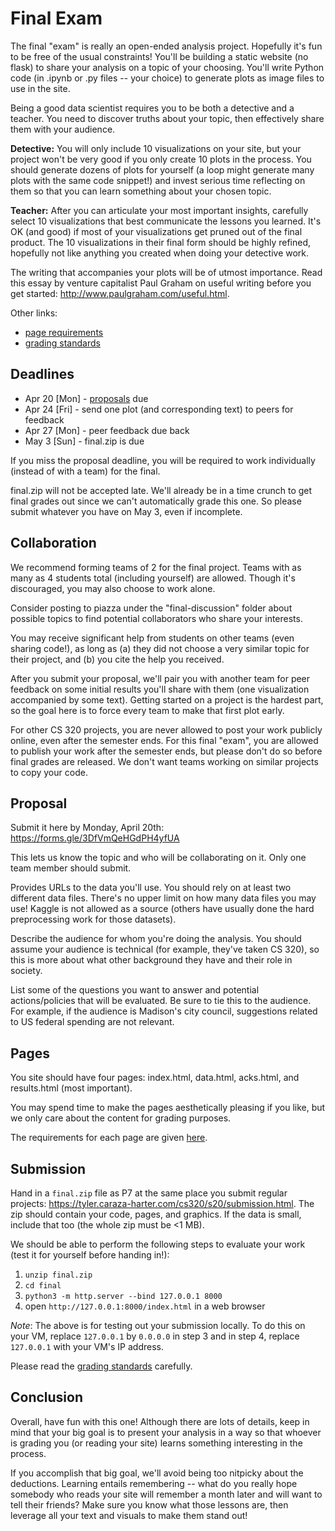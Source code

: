 # Final Exam

The final "exam" is really an open-ended analysis project.  Hopefully
it's fun to be free of the usual constraints!  You'll be building a
static website (no flask) to share your analysis on a topic of your
choosing.  You'll write Python code (in .ipynb or .py files -- your
choice) to generate plots as image files to use in the site.

Being a good data scientist requires you to be both a detective and
a teacher.  You need to discover truths about your topic, then
effectively share them with your audience.

**Detective:** You will only include 10 visualizations on your site,
but your project won't be very good if you only create 10 plots in the
process.  You should generate dozens of plots for yourself (a loop
might generate many plots with the same code snippet!) and invest
serious time reflecting on them so that you can learn something about
your chosen topic.

**Teacher:** After you can articulate your most important insights,
carefully select 10 visualizations that best communicate the lessons
you learned.  It's OK (and good) if most of your visualizations get
pruned out of the final product.  The 10 visualizations in their final
form should be highly refined, hopefully not like anything you created
when doing your detective work.

The writing that accompanies your plots will be of utmost importance.
Read this essay by venture capitalist Paul Graham on useful writing
before you get started: http://www.paulgraham.com/useful.html.

Other links:
* [page requirements](pages.md)
* [grading standards](grading.md)

## Deadlines

* Apr 20 [Mon] - [proposals](#proposal) due
* Apr 24 [Fri] - send one plot (and corresponding text) to peers for feedback
* Apr 27 [Mon] - peer feedback due back
* May 3 [Sun] - final.zip is due

If you miss the proposal deadline, you will be required to work
individually (instead of with a team) for the final.

final.zip will not be accepted late.  We'll already be in a time
crunch to get final grades out since we can't automatically grade this
one.  So please submit whatever you have on May 3, even if incomplete.

## Collaboration

We recommend forming teams of 2 for the final project.  Teams with as
many as 4 students total (including yourself) are allowed.  Though
it's discouraged, you may also choose to work alone.

Consider posting to piazza under the "final-discussion" folder about
possible topics to find potential collaborators who share your
interests.

You may receive significant help from students on other teams (even
sharing code!), as long as (a) they did not choose a very similar
topic for their project, and (b) you cite the help you received.

After you submit your proposal, we'll pair you with another team for
peer feedback on some initial results you'll share with them (one
visualization accompanied by some text).  Getting started on a project
is the hardest part, so the goal here is to force every team to make
that first plot early.

For other CS 320 projects, you are never allowed to post your work
publicly online, even after the semester ends.  For this final "exam",
you are allowed to publish your work after the semester ends, but
please don't do so before final grades are released. We don't want
teams working on similar projects to copy your code.

## Proposal

Submit it here by Monday, April 20th: https://forms.gle/3DfVmQeHGdPH4yfUA

This lets us know the topic and who will be collaborating on it.  Only
one team member should submit.

Provides URLs to the data you'll use.  You should rely on at least two
different data files.  There's no upper limit on how many data files
you may use!  Kaggle is not allowed as a source (others have usually
done the hard preprocessing work for those datasets).

Describe the audience for whom you're doing the analysis.  You should
assume your audience is technical (for example, they've taken CS 320),
so this is more about what other background they have and their role
in society.

List some of the questions you want to answer and potential
actions/policies that will be evaluated.  Be sure to tie this to the
audience.  For example, if the audience is Madison's city council,
suggestions related to US federal spending are not relevant.

## Pages

You site should have four pages: index.html, data.html, acks.html, and
results.html (most important).

You may spend time to make the pages aesthetically pleasing if you
like, but we only care about the content for grading purposes.

The requirements for each page are given [here](pages.md).

## Submission

Hand in a `final.zip` file as P7 at the same place you submit regular
projects:
https://tyler.caraza-harter.com/cs320/s20/submission.html. The zip
should contain your code, pages, and graphics.  If the data is small,
include that too (the whole zip must be <1 MB).

We should be able to perform the following steps to evaluate your work
(test it for yourself before handing in!):

1. `unzip final.zip`
2. `cd final`
3. `python3 -m http.server --bind 127.0.0.1 8000`
4. open `http://127.0.0.1:8000/index.html` in a web browser

_*Note*_: The above is for testing out your submission locally. To do this on your VM, replace `127.0.0.1` by `0.0.0.0` in step 3 and in step 4, replace `127.0.0.1` with your VM's IP address. 

Please read the [grading standards](grading.md) carefully.

## Conclusion

Overall, have fun with this one!  Although there are lots of details,
keep in mind that your big goal is to present your analysis in a way
so that whoever is grading you (or reading your site) learns something
interesting in the process.

If you accomplish that big goal, we'll avoid being too nitpicky about
the deductions.  Learning entails remembering -- what do you really
hope somebody who reads your site will remember a month later and will
want to tell their friends?  Make sure you know what those lessons
are, then leverage all your text and visuals to make them stand out!

